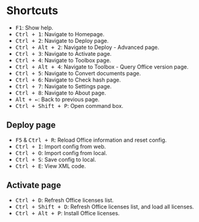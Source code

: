# Shortcuts

- <kbd>F1</kbd>: Show help.
- <kbd>Ctrl + 1</kbd>: Navigate to Homepage.
- <kbd>Ctrl + 2</kbd>: Navigate to Deploy page.
- <kbd>Ctrl + Alt + 2</kbd>: Navigate to Deploy - Advanced page.
- <kbd>Ctrl + 3</kbd>: Navigate to Activate page.
- <kbd>Ctrl + 4</kbd>: Navigate to Toolbox page.
- <kbd>Ctrl + Alt + 4</kbd>: Navigate to Toolbox - Query Office version page.
- <kbd>Ctrl + 5</kbd>: Navigate to Convert documents page.
- <kbd>Ctrl + 6</kbd>: Navigate to Check hash page.
- <kbd>Ctrl + 7</kbd>: Navigate to Settings page.
- <kbd>Ctrl + 8</kbd>: Navigate to About page.
- <kbd>Alt + ←</kbd>: Back to previous page.
- <kbd>Ctrl + Shift + P</kbd>: Open command box.

## Deploy page

- <kbd>F5</kbd> & <kbd>Ctrl + R</kbd>: Reload Office information and reset config.
- <kbd>Ctrl + I</kbd>: Import config from web.
- <kbd>Ctrl + O</kbd>: Import config from local.
- <kbd>Ctrl + S</kbd>: Save config to local.
- <kbd>Ctrl + E</kbd>: View XML code.

## Activate page

- <kbd>Ctrl + D</kbd>: Refresh Office licenses list.
- <kbd>Ctrl + Shift + D</kbd>: Refresh Office licenses list, and load all licenses.
- <kbd>Ctrl + Alt + P</kbd>: Install Office licenses.
